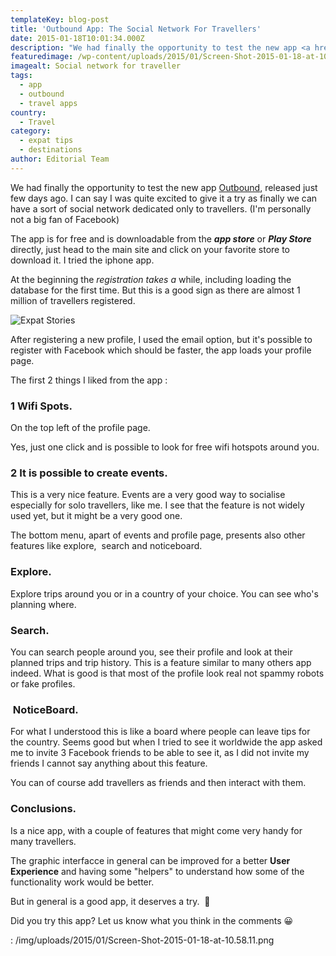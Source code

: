 ```yaml
---
templateKey: blog-post
title: 'Outbound App: The Social Network For Travellers'
date: 2015-01-18T10:01:34.000Z
description: "We had finally the opportunity to test the new app <a href=\"https://www.outboundapp.org\"  target=\"_blank\" rel=\"noopener noreferrer\">Outbound</a>, released just few days ago. I can say I was quite excited to give it a try\_as finally we can have a sort of social network dedicated only to travellers. (I'm personally not a big fan of Facebook)"
featuredimage: /wp-content/uploads/2015/01/Screen-Shot-2015-01-18-at-10.58.11.png
imagealt: Social network for traveller
tags:
  - app
  - outbound
  - travel apps
country:
  - Travel
category:
  - expat tips
  - destinations
author: Editorial Team
---
```


We had finally the opportunity to test the new app <a href="https://www.outboundapp.org"  target="_blank" rel="noopener noreferrer">Outbound</a>, released just few days ago. I can say I was quite excited to give it a try as finally we can have a sort of social network dedicated only to travellers. (I'm personally not a big fan of Facebook)

The app is for free and is downloadable from the _**app store**_ or _**Play Store**_ directly, just head to the main site and click on your favorite store to download it. I tried the iphone app.

At the beginning the _registration takes a_ while, including loading the database for the first time. But this is a good sign as there are almost 1 million of travellers registered.

![Expat Stories](/img/uploads/2015/01/Screen-Shot-2015-01-18-at-10.58.11.png)

After registering a new profile, I used the email option, but it's possible to register with Facebook which should be faster, the app loads your profile page.

The first 2 things I liked from the app :

### 1 Wifi Spots.

On the top left of the profile page.

Yes, just one click and is possible to look for free wifi hotspots around you.

### 2 It is possible to create events.

This is a very nice feature. Events are a very good way to socialise especially for solo travellers, like me. I see that the feature is not widely used yet, but it might be a very good one.

The bottom menu, apart of events and profile page, presents also other features like explore,  search and noticeboard.

### Explore.

Explore trips around you or in a country of your choice. You can see who's planning where.

### Search.

You can search people around you, see their profile and look at their planned trips and trip history. This is a feature similar to many others app indeed. What is good is that most of the profile look real not spammy robots or fake profiles.

###  NoticeBoard.

For what I understood this is like a board where people can leave tips for the country. Seems good but when I tried to see it worldwide the app asked me to invite 3 Facebook friends to be able to see it, as I did not invite my friends I cannot say anything about this feature.

You can of course add travellers as friends and then interact with them.

### Conclusions.

Is a nice app, with a couple of features that might come very handy for many travellers.

The graphic interfacce in general can be improved for a better **User Experience** and having some "helpers" to understand how some of the functionality work would be better.

But in general is a good app, it deserves a try.  🙂

Did you try this app? Let us know what you think in the comments 😀

: /img/uploads/2015/01/Screen-Shot-2015-01-18-at-10.58.11.png
